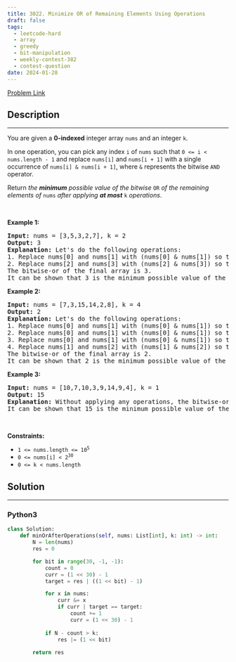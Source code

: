```yaml
---
title: 3022. Minimize OR of Remaining Elements Using Operations
draft: false
tags: 
  - leetcode-hard
  - array
  - greedy
  - bit-manipulation
  - weekly-contest-382
  - contest-question
date: 2024-01-28
---
```


[Problem Link](https://leetcode.com/problems/minimize-or-of-remaining-elements-using-operations/)

## Description

---
<p>You are given a <strong>0-indexed</strong> integer array <code>nums</code> and an integer <code>k</code>.</p>

<p>In one operation, you can pick any index <code>i</code> of <code>nums</code> such that <code>0 &lt;= i &lt; nums.length - 1</code> and replace <code>nums[i]</code> and <code>nums[i + 1]</code> with a single occurrence of <code>nums[i] &amp; nums[i + 1]</code>, where <code>&amp;</code> represents the bitwise <code>AND</code> operator.</p>

<p>Return <em>the <strong>minimum</strong> possible value of the bitwise </em><code>OR</code><em> of the remaining elements of</em> <code>nums</code> <em>after applying <strong>at most</strong></em> <code>k</code> <em>operations</em>.</p>

<p>&nbsp;</p>
<p><strong class="example">Example 1:</strong></p>

<pre>
<strong>Input:</strong> nums = [3,5,3,2,7], k = 2
<strong>Output:</strong> 3
<strong>Explanation:</strong> Let&#39;s do the following operations:
1. Replace nums[0] and nums[1] with (nums[0] &amp; nums[1]) so that nums becomes equal to [1,3,2,7].
2. Replace nums[2] and nums[3] with (nums[2] &amp; nums[3]) so that nums becomes equal to [1,3,2].
The bitwise-or of the final array is 3.
It can be shown that 3 is the minimum possible value of the bitwise OR of the remaining elements of nums after applying at most k operations.</pre>

<p><strong class="example">Example 2:</strong></p>

<pre>
<strong>Input:</strong> nums = [7,3,15,14,2,8], k = 4
<strong>Output:</strong> 2
<strong>Explanation:</strong> Let&#39;s do the following operations:
1. Replace nums[0] and nums[1] with (nums[0] &amp; nums[1]) so that nums becomes equal to [3,15,14,2,8]. 
2. Replace nums[0] and nums[1] with (nums[0] &amp; nums[1]) so that nums becomes equal to [3,14,2,8].
3. Replace nums[0] and nums[1] with (nums[0] &amp; nums[1]) so that nums becomes equal to [2,2,8].
4. Replace nums[1] and nums[2] with (nums[1] &amp; nums[2]) so that nums becomes equal to [2,0].
The bitwise-or of the final array is 2.
It can be shown that 2 is the minimum possible value of the bitwise OR of the remaining elements of nums after applying at most k operations.
</pre>

<p><strong class="example">Example 3:</strong></p>

<pre>
<strong>Input:</strong> nums = [10,7,10,3,9,14,9,4], k = 1
<strong>Output:</strong> 15
<strong>Explanation:</strong> Without applying any operations, the bitwise-or of nums is 15.
It can be shown that 15 is the minimum possible value of the bitwise OR of the remaining elements of nums after applying at most k operations.
</pre>

<p>&nbsp;</p>
<p><strong>Constraints:</strong></p>

<ul>
	<li><code>1 &lt;= nums.length &lt;= 10<sup>5</sup></code></li>
	<li><code>0 &lt;= nums[i] &lt; 2<sup>30</sup></code></li>
	<li><code>0 &lt;= k &lt; nums.length</code></li>
</ul>


## Solution

---
### Python3
``` py title='minimize-or-of-remaining-elements-using-operations'
class Solution:
    def minOrAfterOperations(self, nums: List[int], k: int) -> int:
        N = len(nums)
        res = 0

        for bit in range(30, -1, -1):
            count = 0
            curr = (1 << 30) - 1
            target = res | ((1 << bit) - 1)

            for x in nums:
                curr &= x
                if curr | target == target:
                    count += 1
                    curr = (1 << 30) - 1
            
            if N - count > k:
                res |= (1 << bit)
            
        return res
```


